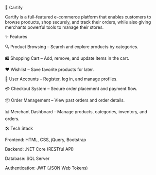 🛒 Cartify

Cartify is a full-featured e-commerce platform that enables customers to browse products, shop securely, and track their orders, while also giving merchants powerful tools to manage their stores.

✨ Features

🔍 Product Browsing – Search and explore products by categories.

🛍️ Shopping Cart – Add, remove, and update items in the cart.

❤️ Wishlist – Save favorite products for later.

👤 User Accounts – Register, log in, and manage profiles.

💳 Checkout System – Secure order placement and payment flow.

📦 Order Management – View past orders and order details.

📊 Merchant Dashboard – Manage products, categories, inventory, and orders.

🛠️ Tech Stack

Frontend: HTML, CSS, jQuery, Bootstrap

Backend: .NET Core (RESTful API)

Database: SQL Server

Authentication: JWT (JSON Web Tokens)
